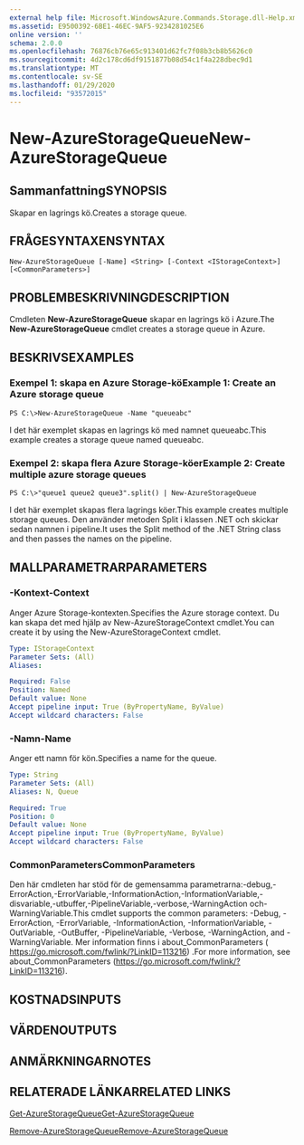 ```yaml
---
external help file: Microsoft.WindowsAzure.Commands.Storage.dll-Help.xml
ms.assetid: E9500392-6BE1-46EC-9AF5-9234281025E6
online version: ''
schema: 2.0.0
ms.openlocfilehash: 76876cb76e65c913401d62fc7f08b3cb8b5626c0
ms.sourcegitcommit: 4d2c178cd6df9151877b08d54c1f4a228dbec9d1
ms.translationtype: MT
ms.contentlocale: sv-SE
ms.lasthandoff: 01/29/2020
ms.locfileid: "93572015"
---
```

# <span data-ttu-id="25ce1-101">New-AzureStorageQueue</span><span class="sxs-lookup"><span data-stu-id="25ce1-101">New-AzureStorageQueue</span></span>

## <span data-ttu-id="25ce1-102">Sammanfattning</span><span class="sxs-lookup"><span data-stu-id="25ce1-102">SYNOPSIS</span></span>
<span data-ttu-id="25ce1-103">Skapar en lagrings kö.</span><span class="sxs-lookup"><span data-stu-id="25ce1-103">Creates a storage queue.</span></span>

## <span data-ttu-id="25ce1-104">FRÅGESYNTAXEN</span><span class="sxs-lookup"><span data-stu-id="25ce1-104">SYNTAX</span></span>

```
New-AzureStorageQueue [-Name] <String> [-Context <IStorageContext>] [<CommonParameters>]
```

## <span data-ttu-id="25ce1-105">PROBLEMBESKRIVNING</span><span class="sxs-lookup"><span data-stu-id="25ce1-105">DESCRIPTION</span></span>
<span data-ttu-id="25ce1-106">Cmdleten **New-AzureStorageQueue** skapar en lagrings kö i Azure.</span><span class="sxs-lookup"><span data-stu-id="25ce1-106">The **New-AzureStorageQueue** cmdlet creates a storage queue in Azure.</span></span>

## <span data-ttu-id="25ce1-107">BESKRIVS</span><span class="sxs-lookup"><span data-stu-id="25ce1-107">EXAMPLES</span></span>

### <span data-ttu-id="25ce1-108">Exempel 1: skapa en Azure Storage-kö</span><span class="sxs-lookup"><span data-stu-id="25ce1-108">Example 1: Create an Azure storage queue</span></span>
```
PS C:\>New-AzureStorageQueue -Name "queueabc"
```

<span data-ttu-id="25ce1-109">I det här exemplet skapas en lagrings kö med namnet queueabc.</span><span class="sxs-lookup"><span data-stu-id="25ce1-109">This example creates a storage queue named queueabc.</span></span>

### <span data-ttu-id="25ce1-110">Exempel 2: skapa flera Azure Storage-köer</span><span class="sxs-lookup"><span data-stu-id="25ce1-110">Example 2: Create multiple azure storage queues</span></span>
```
PS C:\>"queue1 queue2 queue3".split() | New-AzureStorageQueue
```

<span data-ttu-id="25ce1-111">I det här exemplet skapas flera lagrings köer.</span><span class="sxs-lookup"><span data-stu-id="25ce1-111">This example creates multiple storage queues.</span></span>
<span data-ttu-id="25ce1-112">Den använder metoden Split i klassen .NET och skickar sedan namnen i pipeline.</span><span class="sxs-lookup"><span data-stu-id="25ce1-112">It uses the Split method of the .NET String class and then passes the names on the pipeline.</span></span>

## <span data-ttu-id="25ce1-113">MALLPARAMETRAR</span><span class="sxs-lookup"><span data-stu-id="25ce1-113">PARAMETERS</span></span>

### <span data-ttu-id="25ce1-114">-Kontext</span><span class="sxs-lookup"><span data-stu-id="25ce1-114">-Context</span></span>
<span data-ttu-id="25ce1-115">Anger Azure Storage-kontexten.</span><span class="sxs-lookup"><span data-stu-id="25ce1-115">Specifies the Azure storage context.</span></span>
<span data-ttu-id="25ce1-116">Du kan skapa det med hjälp av New-AzureStorageContext cmdlet.</span><span class="sxs-lookup"><span data-stu-id="25ce1-116">You can create it by using the New-AzureStorageContext cmdlet.</span></span>

```yaml
Type: IStorageContext
Parameter Sets: (All)
Aliases: 

Required: False
Position: Named
Default value: None
Accept pipeline input: True (ByPropertyName, ByValue)
Accept wildcard characters: False
```

### <span data-ttu-id="25ce1-117">-Namn</span><span class="sxs-lookup"><span data-stu-id="25ce1-117">-Name</span></span>
<span data-ttu-id="25ce1-118">Anger ett namn för kön.</span><span class="sxs-lookup"><span data-stu-id="25ce1-118">Specifies a name for the queue.</span></span>

```yaml
Type: String
Parameter Sets: (All)
Aliases: N, Queue

Required: True
Position: 0
Default value: None
Accept pipeline input: True (ByPropertyName, ByValue)
Accept wildcard characters: False
```

### <span data-ttu-id="25ce1-119">CommonParameters</span><span class="sxs-lookup"><span data-stu-id="25ce1-119">CommonParameters</span></span>
<span data-ttu-id="25ce1-120">Den här cmdleten har stöd för de gemensamma parametrarna:-debug,-ErrorAction,-ErrorVariable,-InformationAction,-InformationVariable,-disvariable,-utbuffer,-PipelineVariable,-verbose,-WarningAction och-WarningVariable.</span><span class="sxs-lookup"><span data-stu-id="25ce1-120">This cmdlet supports the common parameters: -Debug, -ErrorAction, -ErrorVariable, -InformationAction, -InformationVariable, -OutVariable, -OutBuffer, -PipelineVariable, -Verbose, -WarningAction, and -WarningVariable.</span></span> <span data-ttu-id="25ce1-121">Mer information finns i about_CommonParameters ( https://go.microsoft.com/fwlink/?LinkID=113216) .</span><span class="sxs-lookup"><span data-stu-id="25ce1-121">For more information, see about_CommonParameters (https://go.microsoft.com/fwlink/?LinkID=113216).</span></span>

## <span data-ttu-id="25ce1-122">KOSTNADS</span><span class="sxs-lookup"><span data-stu-id="25ce1-122">INPUTS</span></span>

## <span data-ttu-id="25ce1-123">VÄRDEN</span><span class="sxs-lookup"><span data-stu-id="25ce1-123">OUTPUTS</span></span>

## <span data-ttu-id="25ce1-124">ANMÄRKNINGAR</span><span class="sxs-lookup"><span data-stu-id="25ce1-124">NOTES</span></span>

## <span data-ttu-id="25ce1-125">RELATERADE LÄNKAR</span><span class="sxs-lookup"><span data-stu-id="25ce1-125">RELATED LINKS</span></span>

[<span data-ttu-id="25ce1-126">Get-AzureStorageQueue</span><span class="sxs-lookup"><span data-stu-id="25ce1-126">Get-AzureStorageQueue</span></span>](./Get-AzureStorageQueue.md)

[<span data-ttu-id="25ce1-127">Remove-AzureStorageQueue</span><span class="sxs-lookup"><span data-stu-id="25ce1-127">Remove-AzureStorageQueue</span></span>](./Remove-AzureStorageQueue.md)


